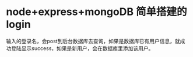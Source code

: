 # node+express+mongoDB 简单搭建的login

  输入的登录名，会post到后台数据库去查询，如果是数据库已有用户信息，就成功登陆显示success，如果是新用户，会在数据库里添加该用户。
